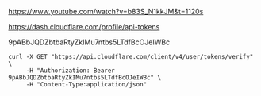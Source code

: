 https://www.youtube.com/watch?v=b83S_N1kkJM&t=1120s

https://dash.cloudflare.com/profile/api-tokens

9pABbJQDZbtbaRtyZkIMu7ntbs5LTdfBcOJeIWBc

```
curl -X GET "https://api.cloudflare.com/client/v4/user/tokens/verify" \
     -H "Authorization: Bearer 9pABbJQDZbtbaRtyZkIMu7ntbs5LTdfBcOJeIWBc" \
     -H "Content-Type:application/json"
```

